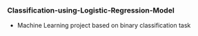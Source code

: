 ### Classification-using-Logistic-Regression-Model
- Machine Learning project based on binary classification task
